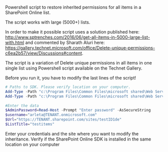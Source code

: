 Powershell script to restore inherited permissions for all items in a SharePoint Online list.

 

The script works with large (5000+) lists.

In order to make it possible script uses a solution published here: http://www.sptrenches.com/2016/06/get-all-items-in-5000-large-list-with.html and commented by Sharath Aluri here: https://gallery.technet.microsoft.com/office/Delete-unique-permissions-c6ea2b57/view/Discussions#content.

 

The script is a variation of Delete unique permissions in all items in one single list using Powershell  script available on the Technet Gallery.

 

Before you run it, you have to modify the last lines of the script!

 

 

```PowerShell
# Paths to SDK. Please verify location on your computer. 
Add-Type -Path "c:\Program Files\Common Files\microsoft shared\Web Server Extensions\16\ISAPI\Microsoft.SharePoint.Client.dll"  
Add-Type -Path "c:\Program Files\Common Files\microsoft shared\Web Server Extensions\16\ISAPI\Microsoft.SharePoint.Client.Runtime.dll" 
 
#Enter the data 
$AdminPassword=Read-Host -Prompt "Enter password" -AsSecureString 
$username="arleta@TENANT.onmicrosoft.com" 
$Url="https://TENANT.sharepoint.com/sites/testID1de" 
$ListTitle="testitems" 
``` 

Enter your credentials and the site where you want to modify the inheritance. 
Verify if the SharePoint Online SDK is installed in the same location on your computer
 

